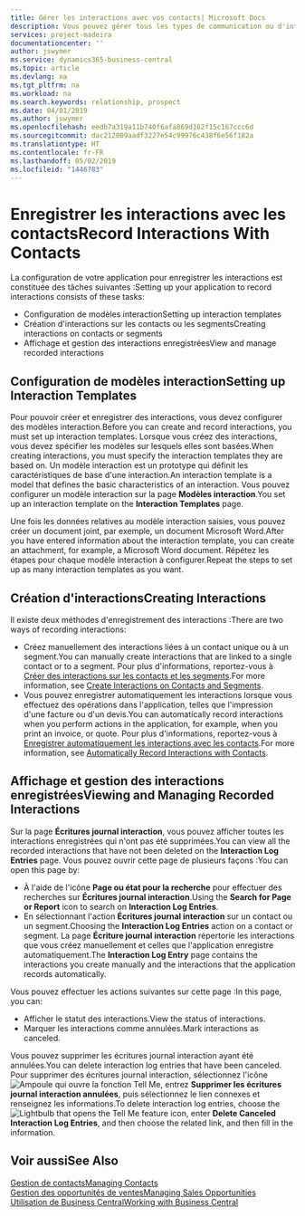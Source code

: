 ```yaml
---
title: Gérer les interactions avec vos contacts| Microsoft Docs
description: Vous pouvez gérer tous les types de communication ou d'interactions entre votre société et vos contacts. Par exemple, une communication par lettre, par téléphone, lors de réunions, etc.
services: project-madeira
documentationcenter: ''
author: jswymer
ms.service: dynamics365-business-central
ms.topic: article
ms.devlang: na
ms.tgt_pltfrm: na
ms.workload: na
ms.search.keywords: relationship, prospect
ms.date: 04/01/2019
ms.author: jswymer
ms.openlocfilehash: eedb7a319a11b740f6afa869d162f15c167ccc6d
ms.sourcegitcommit: dac212009aadf3227e54c99976c438f6e56f182a
ms.translationtype: HT
ms.contentlocale: fr-FR
ms.lasthandoff: 05/02/2019
ms.locfileid: "1446783"
---
```

# <a name="record-interactions-with-contacts"></a><span data-ttu-id="d07cd-103">Enregistrer les interactions avec les contacts</span><span class="sxs-lookup"><span data-stu-id="d07cd-103">Record Interactions With Contacts</span></span>
<span data-ttu-id="d07cd-104">La configuration de votre application pour enregistrer les interactions est constituée des tâches suivantes :</span><span class="sxs-lookup"><span data-stu-id="d07cd-104">Setting up your application to record interactions consists of these tasks:</span></span>

* <span data-ttu-id="d07cd-105">Configuration de modèles interaction</span><span class="sxs-lookup"><span data-stu-id="d07cd-105">Setting up interaction templates</span></span>  
* <span data-ttu-id="d07cd-106">Création d'interactions sur les contacts ou les segments</span><span class="sxs-lookup"><span data-stu-id="d07cd-106">Creating interactions on contacts or segments</span></span>  
* <span data-ttu-id="d07cd-107">Affichage et gestion des interactions enregistrées</span><span class="sxs-lookup"><span data-stu-id="d07cd-107">View and manage recorded interactions</span></span>  

##  <a name="setting-up-interaction-templates"></a><span data-ttu-id="d07cd-108">Configuration de modèles interaction</span><span class="sxs-lookup"><span data-stu-id="d07cd-108">Setting up Interaction Templates</span></span>
<span data-ttu-id="d07cd-109">Pour pouvoir créer et enregistrer des interactions, vous devez configurer des modèles interaction.</span><span class="sxs-lookup"><span data-stu-id="d07cd-109">Before you can create and record interactions, you must set up interaction templates.</span></span> <span data-ttu-id="d07cd-110">Lorsque vous créez des interactions, vous devez spécifier les modèles sur lesquels elles sont basées.</span><span class="sxs-lookup"><span data-stu-id="d07cd-110">When creating interactions, you must specify the interaction templates they are based on.</span></span> <span data-ttu-id="d07cd-111">Un modèle interaction est un prototype qui définit les caractéristiques de base d'une interaction.</span><span class="sxs-lookup"><span data-stu-id="d07cd-111">An interaction template is a model that defines the basic characteristics of an interaction.</span></span>
<span data-ttu-id="d07cd-112">Vous pouvez configurer un modèle interaction sur la page **Modèles interaction**.</span><span class="sxs-lookup"><span data-stu-id="d07cd-112">You set up an interaction template on the **Interaction Templates** page.</span></span>

<span data-ttu-id="d07cd-113">Une fois les données relatives au modèle interaction saisies, vous pouvez créer un document joint, par exemple, un document Microsoft Word.</span><span class="sxs-lookup"><span data-stu-id="d07cd-113">After you have entered information about the interaction template, you can create an attachment, for example, a Microsoft Word document.</span></span> <span data-ttu-id="d07cd-114">Répétez les étapes pour chaque modèle interaction à configurer.</span><span class="sxs-lookup"><span data-stu-id="d07cd-114">Repeat the steps to set up as many interaction templates as you want.</span></span>  

## <a name="creating-interactions"></a><span data-ttu-id="d07cd-115">Création d'interactions</span><span class="sxs-lookup"><span data-stu-id="d07cd-115">Creating Interactions</span></span>
<span data-ttu-id="d07cd-116">Il existe deux méthodes d'enregistrement des interactions :</span><span class="sxs-lookup"><span data-stu-id="d07cd-116">There are two ways of recording interactions:</span></span>

* <span data-ttu-id="d07cd-117">Créez manuellement des interactions liées à un contact unique ou à un segment.</span><span class="sxs-lookup"><span data-stu-id="d07cd-117">You can manually create interactions that are linked to a single contact or to a segment.</span></span> <span data-ttu-id="d07cd-118">Pour plus d'informations, reportez-vous à [Créer des interactions sur les contacts et les segments](marketing-how-create-interactions.md).</span><span class="sxs-lookup"><span data-stu-id="d07cd-118">For more information, see [Create Interactions on Contacts and Segments](marketing-how-create-interactions.md).</span></span>  
* <span data-ttu-id="d07cd-119">Vous pouvez enregistrer automatiquement les interactions lorsque vous effectuez des opérations dans l'application, telles que l'impression d'une facture ou d'un devis.</span><span class="sxs-lookup"><span data-stu-id="d07cd-119">You can automatically record interactions when you perform actions in the application, for example, when you print an invoice, or quote.</span></span> <span data-ttu-id="d07cd-120">Pour plus d'informations, reportez-vous à [Enregistrer automatiquement les interactions avec les contacts](marketing-auto-record-interactions.md).</span><span class="sxs-lookup"><span data-stu-id="d07cd-120">For more information, see [Automatically Record Interactions with Contacts](marketing-auto-record-interactions.md).</span></span>

## <a name="viewing-and-managing-recorded-interactions"></a><span data-ttu-id="d07cd-121">Affichage et gestion des interactions enregistrées</span><span class="sxs-lookup"><span data-stu-id="d07cd-121">Viewing and Managing Recorded Interactions</span></span>
<span data-ttu-id="d07cd-122">Sur la page **Écritures journal interaction**, vous pouvez afficher toutes les interactions enregistrées qui n'ont pas été supprimées.</span><span class="sxs-lookup"><span data-stu-id="d07cd-122">You can view all the recorded interactions that have not been deleted on the **Interaction Log Entries** page.</span></span> <span data-ttu-id="d07cd-123">Vous pouvez ouvrir cette page de plusieurs façons :</span><span class="sxs-lookup"><span data-stu-id="d07cd-123">You can open this page by:</span></span>

* <span data-ttu-id="d07cd-124">À l'aide de l'icône **Page ou état pour la recherche** pour effectuer des recherches sur **Écritures journal interaction**.</span><span class="sxs-lookup"><span data-stu-id="d07cd-124">Using the **Search for Page or Report** icon to search on **Interaction Log Entries**.</span></span>
* <span data-ttu-id="d07cd-125">En sélectionnant l'action **Écritures journal interaction** sur un contact ou un segment.</span><span class="sxs-lookup"><span data-stu-id="d07cd-125">Choosing the **Interaction Log Entries** action on a contact or segment.</span></span>
  <span data-ttu-id="d07cd-126">La page **Écriture journal interaction** répertorie les interactions que vous créez manuellement et celles que l'application enregistre automatiquement.</span><span class="sxs-lookup"><span data-stu-id="d07cd-126">The **Interaction Log Entry** page contains the interactions you create manually and the interactions that the application records automatically.</span></span>

<span data-ttu-id="d07cd-127">Vous pouvez effectuer les actions suivantes sur cette page :</span><span class="sxs-lookup"><span data-stu-id="d07cd-127">In this page, you can:</span></span>

* <span data-ttu-id="d07cd-128">Afficher le statut des interactions.</span><span class="sxs-lookup"><span data-stu-id="d07cd-128">View the status of interactions.</span></span>
* <span data-ttu-id="d07cd-129">Marquer les interactions comme annulées.</span><span class="sxs-lookup"><span data-stu-id="d07cd-129">Mark interactions as canceled.</span></span>

<span data-ttu-id="d07cd-130">Vous pouvez supprimer les écritures journal interaction ayant été annulées.</span><span class="sxs-lookup"><span data-stu-id="d07cd-130">You can delete interaction log entries that have been canceled.</span></span> <span data-ttu-id="d07cd-131">Pour supprimer des écritures journal interaction, sélectionnez l'icône ![Ampoule qui ouvre la fonction Tell Me](media/ui-search/search_small.png "Dites-moi ce que vous voulez faire"), entrez **Supprimer les écritures journal interaction annulées**, puis sélectionnez le lien connexes et renseignez les informations.</span><span class="sxs-lookup"><span data-stu-id="d07cd-131">To delete interaction log entries, choose the ![Lightbulb that opens the Tell Me feature](media/ui-search/search_small.png "Tell me what you want to do") icon, enter **Delete Canceled Interaction Log Entries**, and then choose the related link, and then fill in the information.</span></span>

## <a name="see-also"></a><span data-ttu-id="d07cd-132">Voir aussi</span><span class="sxs-lookup"><span data-stu-id="d07cd-132">See Also</span></span>
[<span data-ttu-id="d07cd-133">Gestion de contacts</span><span class="sxs-lookup"><span data-stu-id="d07cd-133">Managing Contacts</span></span>](marketing-contacts.md)  
[<span data-ttu-id="d07cd-134">Gestion des opportunités de ventes</span><span class="sxs-lookup"><span data-stu-id="d07cd-134">Managing Sales Opportunities</span></span>](marketing-manage-sales-opportunities.md)  
[<span data-ttu-id="d07cd-135">Utilisation de Business Central</span><span class="sxs-lookup"><span data-stu-id="d07cd-135">Working with Business Central</span></span>](ui-work-product.md)  
